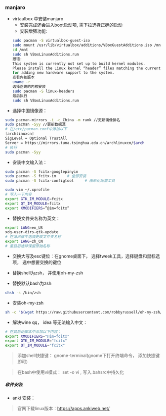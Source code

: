 ### manjaro
- virtaulbox 中安装manjaro
  - 安装完成还会进入boot启动项, 需下拉选择正确的启动
  - 安装增强功能:
  ```bash
  sudo pacman -S virtualbox-guest-iso
  sudo mount /usr/lib/virtualbox/additions/VBoxGuestAdditions.iso /mnt
  cd /mnt
  sudo sh VBoxLinuxAdditions.run
  报错:
  This system is currently not set up to build kernel modules.
  Please install the Linux kernel “header” files matching the current kernel
  for adding new hardware support to the system.
  查看内核版本
  uname -r 
  选择正确的内核安装
  sudo pacman -S linux-headers 
  最后执行
  sudo sh VBoxLinuxAdditions.run
  ```
- 选择中国镜像源：
```bash
sudo pacman-mirrors -i -c China -m rank //更新镜像排名
sudo pacman -Syy //更新数据源
# 在/etc/pacman.conf中添加以下
[archlinuxcn]    
SigLevel = Optional TrustAll    
Server = https://mirrors.tuna.tsinghua.edu.cn/archlinuxcn/$arch 
# 执行
sudo pacman -Syy

```

- 安装中文输入法：
```bash
sudo pacman -S fcitx-googlepinyin
sudo pacman -S fcitx-im     # 全部安装
sudo pacman -S fcitx-configtool     # 图形化配置工具

sudo vim ~/.xprofile 
# 写入一下内容
export GTK_IM_MODULE=fcitx
export QT_IM_MODULE=fcitx
export XMODIFIERS=”@im=fcitx”
```

- 替换文件夹名称为英文：
```bash
export LANG=en_US
xdg-user-dirs-gtk-update
# 在弹出框中选择更改文件夹名称
export LANG=zh_CN
# 重启后选择保留原始名称
```

- 交换大写及esc键位：在gnome桌面下， 选择tweek工具，选择键盘和鼠标选项， 选中想要交换的键位

- 替换shell为zsh， 并使用oh-my-zsh
- 替换默认bash为zsh
```bash
chsh -s /bin/zsh
```
- 安装oh-my-zsh
```bash
sh -c "$(wget https://raw.githubusercontent.com/robbyrussell/oh-my-zsh/master/tools/install.sh -O -)"
```

- 解决wine qq， idea 等无法输入中文：
```bash
# 在其启动脚本中添加以下内容：
export XMODIFIERS="@im=fcitx"
export GTK_IM_MODULE="fcitx"
export QT_IM_MODULE="fcitx"
```


> 添加shell快捷键： gnome-terminal(gnome下打开终端命令， 添加快捷键即可)

> 在bash中使用vi模式： set -o vi , 写入.bahsrc中持久化


##### 软件安装
- anki 安装：
> 官网下载linux版本：https://apps.ankiweb.net/


